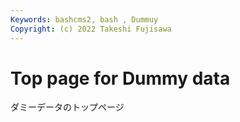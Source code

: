 ```yaml
---
Keywords: bashcms2, bash , Dummuy 
Copyright: (c) 2022 Takeshi Fujisawa
---
```


# Top page for Dummy data

ダミーデータのトップページ

